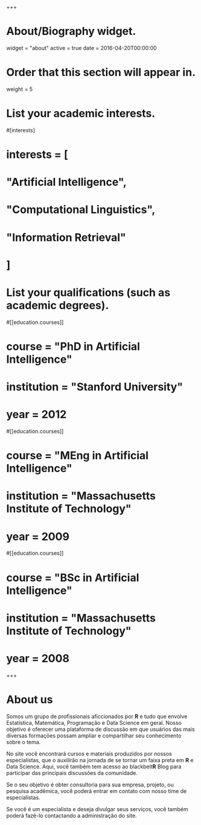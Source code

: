 +++
# About/Biography widget.
widget = "about"
active = true
date = 2016-04-20T00:00:00

# Order that this section will appear in.
weight = 5

# List your academic interests.
#[interests]
  # interests = [
  #   "Artificial Intelligence",
  #   "Computational Linguistics",
  #   "Information Retrieval"
  # ]

# List your qualifications (such as academic degrees).
#[[education.courses]]
  # course = "PhD in Artificial Intelligence"
  # institution = "Stanford University"
  # year = 2012

#[[education.courses]]
  # course = "MEng in Artificial Intelligence"
  # institution = "Massachusetts Institute of Technology"
  # year = 2009

#[[education.courses]]
  # course = "BSc in Artificial Intelligence"
  # institution = "Massachusetts Institute of Technology"
  # year = 2008
 
+++

# About us

Somos um grupo de profissionais aficcionados por **R** e tudo que envolve Estatística, Matemática, Programação e Data Science em geral. 
Nosso objetivo é oferecer uma plataforma de discussão em que usuários das mais diversas formações possam ampliar e compartilhar seu conhecimento sobre o tema. 

No site você encontrará cursos e materiais produzidos por nossos especialistas, que o auxilirão na jornada de se tornar um faixa preta em **R** e Data Science. Aqui, você também tem acesso ao blackbelt**R** Blog para participar das principais discussões da comunidade. 

Se o seu objetivo é obter consultoria para sua empresa, projeto, ou pesquisa acadêmica, você poderá entrar em contato com nosso time de especialistas.

Se você é um especialista e deseja divulgar seus serviços, você também poderá fazê-lo contactando a administração do site.
